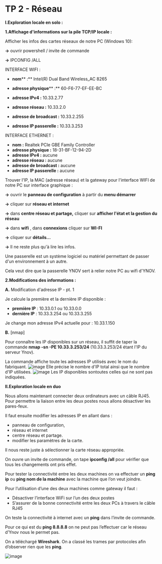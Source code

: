 # TP 2 - Réseau

**I.Exploration locale en solo :**

**1.Affichage d&#39;informations sur la pile TCP/IP locale :**

Afficher les infos des cartes réseaux de notre PC (Windows 10):

**→** ouvrir powershell / invite de commande

**→** IPCONFIG /ALL

INTERFACE WIFI :

- **nom**** :** Intel(R) Dual Band Wireless\_AC 8265

- **adresse physique**** :** 60-F6-77-EF-EE-BC
- **adresse IPv4 :** 10.33.2.77
- **adresse réseau :** 10.33.2.0
- **adresse de broadcast :** 10.33.2.255
- **adresse IP passerelle :** 10.33.3.253

INTERFACE ETHERNET :

- **nom :** Realtek PCIe GBE Family Controller
- **adresse physique :** 18-31-BF-12-94-2D
- **adresse IPv4 :** aucune
- **adresse réseau :** aucune
- **adresse de broadcast :** aucune
- **adresse IP passerelle :** aucune

Trouver l&#39;IP, la MAC (adresse réseau) et la gateway pour l&#39;interface WIFI de notre PC sur interface graphique :

**→** ouvrir le **panneau de configuration** à partir du **menu démarrer**

**→** cliquer sur **réseau et internet**

**→** dans **centre réseau et partage,** cliquer sur **afficher l&#39;état et la gestion du réseau**

**→** dans **wifi** , dans **connexions** cliquer sur **WI-FI**

**→**  cliquer sur **détails…**

**→** Il ne reste plus qu&#39;à lire les infos.

Une passerelle est un système logiciel ou matériel permettant de passer d&#39;un environnement à un autre.

Cela veut dire que la passerelle YNOV sert à relier notre PC au wifi d&#39;YNOV.

**2.Modifications des informations :**

**A.** Modification d&#39;adresse IP - pt. 1

Je calcule la première et la dernière IP disponible :

- **première IP** : 10.33.0.1 ou 10.33.0.0
- **dernière IP** : 10.33.3.254 ou 10.33.3.255

Je change mon adresse IPv4 actuelle pour : 10.33.1.150

**B.** [nmap]

Pour connaître les IP disponibles sur un réseau, il suffit de taper la commande **nmap -sn -PE 10.33.3.253/24** (10.33.3.253/24 étant l'IP du serveur Ynov).

La commande affiche toute les adresses IP utilisés avec le nom du fabriquant.
![image](./capture.PNG)
Elle précise le nombre d'IP total ainsi que le nombre d'IP utilisées.
![image](./capture1.PNG)
Les IP disponibles sontoutes celles qui ne sont pas indiquées.

**II.Exploration locale en duo**

Nous allons maintenant connecter deux ordinateurs avec un câble RJ45. Pour permettre la liaison entre les deux postes nous allons désactiver les pares-feux.

Il faut ensuite modifier les adresses IP en allant dans :
- panneau de configuration,
- réseau et internet
- centre réseau et partage. 
- modifier les paramètres de la carte.

Il nous reste juste à sélectionner la carte réseau appropriée.

On ouvre un invite de commande, on tape **ipconfig /all** pour vérifier que tous les changements ont pris effet. 

Pour tester la connectivité entre les deux machines on va effectuer un **ping ip** ou **ping nom de la machine** avec la machine que l’on veut joindre.

Pour l’utilisation d’une des deux machines comme gateway il faut : 
-    Désactiver l’interface WiFi sur l’un des deux postes
-    S’assurer de la bonne connectivité entre les deux PCs à travers le câble RJ45

On teste la connectivité à internet avec un **ping** dans l’invite de commande.

Pour ce qui est du **ping 8.8.8.8** on ne peut pas l’effectuer car le réseau d’Ynov nous le permet pas.

On a téléchargé **Wireshark**. On a classé les trames par protocoles afin d’observer rien que les **ping**.

![image](./capture2.PNG)